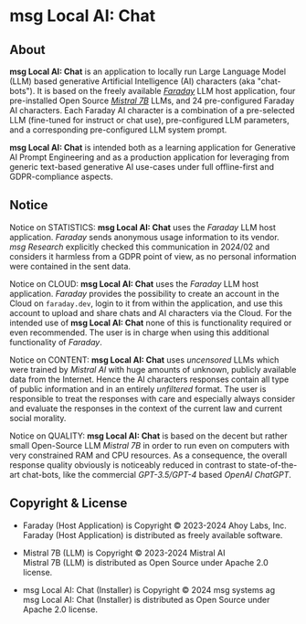 
msg Local AI: Chat
==================

About
-----

**msg Local AI: Chat** is an application to locally run
Large Language Model (LLM) based generative Artificial
Intelligence (AI) characters (aka "chat-bots"). It is based
on the freely available [*Faraday*](https://faraday.dev) LLM
host application, four pre-installed Open Source
[*Mistral 7B*](https://mistral.ai/news/announcing-mistral-7b/) LLMs, and 24
pre-configured Faraday AI characters. Each Faraday AI character is a
combination of a pre-selected LLM (fine-tuned for instruct or chat use),
pre-configured LLM parameters, and a corresponding pre-configured LLM
system prompt.

**msg Local AI: Chat** is intended both as a learning application for
Generative AI Prompt Engineering and as a production application for
leveraging from generic text-based generative AI use-cases under full
offline-first and GDPR-compliance aspects.

Notice
------

Notice on STATISTICS: **msg Local AI: Chat** uses the *Faraday* LLM host
application. *Faraday* sends anonymous usage information to its vendor.
*msg Research* explicitly checked this communication in 2024/02 and
considers it harmless from a GDPR point of view, as no personal
information were contained in the sent data.

Notice on CLOUD: **msg Local AI: Chat** uses the *Faraday* LLM host
application. *Faraday* provides the possibility to create an account in
the Cloud on `faraday.dev`, login to it from within the application,
and use this account to upload and share chats and AI characters via
the Cloud. For the intended use of **msg Local AI: Chat** none of this is
functionality required or even recommended. The user is in charge when
using this additional functionality of *Faraday*.

Notice on CONTENT: **msg Local AI: Chat** uses *uncensored* LLMs which were
trained by *Mistral AI* with huge amounts of unknown, publicly available
data from the Internet. Hence the AI characters responses contain all
type of public information and in an entirely *unfiltered* format. The
user is responsible to treat the responses with care and especially
always consider and evaluate the responses in the context of the current
law and current social morality.

Notice on QUALITY: **msg Local AI: Chat** is based on the decent but rather
small Open-Source LLM *Mistral 7B* in order to run even on computers
with very constrained RAM and CPU resources. As a consequence, the
overall response quality obviously is noticeably reduced in contrast
to state-of-the-art chat-bots, like the commercial *GPT-3.5/GPT-4* based
*OpenAI ChatGPT*.

Copyright & License
-------------------

- Faraday (Host Application) is Copyright &copy; 2023-2024 Ahoy Labs, Inc.<br/>
  Faraday (Host Application) is distributed as freely available software.

- Mistral 7B (LLM) is Copyright &copy; 2023-2024 Mistral AI<br/>
  Mistral 7B (LLM) is distributed as Open Source under Apache 2.0 license.

- msg Local AI: Chat (Installer) is Copyright &copy; 2024 msg systems ag<br/>
  msg Local AI: Chat (Installer) is distributed as Open Source under Apache 2.0 license.

